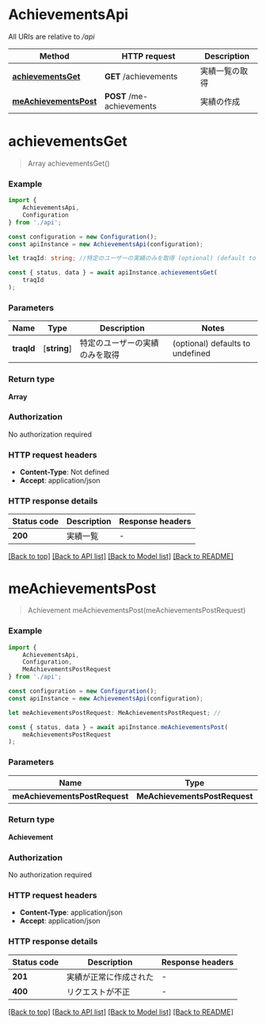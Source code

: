 # AchievementsApi

All URIs are relative to */api*

|Method | HTTP request | Description|
|------------- | ------------- | -------------|
|[**achievementsGet**](#achievementsget) | **GET** /achievements | 実績一覧の取得|
|[**meAchievementsPost**](#meachievementspost) | **POST** /me-achievements | 実績の作成|

# **achievementsGet**
> Array<Achievement> achievementsGet()


### Example

```typescript
import {
    AchievementsApi,
    Configuration
} from './api';

const configuration = new Configuration();
const apiInstance = new AchievementsApi(configuration);

let traqId: string; //特定のユーザーの実績のみを取得 (optional) (default to undefined)

const { status, data } = await apiInstance.achievementsGet(
    traqId
);
```

### Parameters

|Name | Type | Description  | Notes|
|------------- | ------------- | ------------- | -------------|
| **traqId** | [**string**] | 特定のユーザーの実績のみを取得 | (optional) defaults to undefined|


### Return type

**Array<Achievement>**

### Authorization

No authorization required

### HTTP request headers

 - **Content-Type**: Not defined
 - **Accept**: application/json


### HTTP response details
| Status code | Description | Response headers |
|-------------|-------------|------------------|
|**200** | 実績一覧 |  -  |

[[Back to top]](#) [[Back to API list]](../README.md#documentation-for-api-endpoints) [[Back to Model list]](../README.md#documentation-for-models) [[Back to README]](../README.md)

# **meAchievementsPost**
> Achievement meAchievementsPost(meAchievementsPostRequest)


### Example

```typescript
import {
    AchievementsApi,
    Configuration,
    MeAchievementsPostRequest
} from './api';

const configuration = new Configuration();
const apiInstance = new AchievementsApi(configuration);

let meAchievementsPostRequest: MeAchievementsPostRequest; //

const { status, data } = await apiInstance.meAchievementsPost(
    meAchievementsPostRequest
);
```

### Parameters

|Name | Type | Description  | Notes|
|------------- | ------------- | ------------- | -------------|
| **meAchievementsPostRequest** | **MeAchievementsPostRequest**|  | |


### Return type

**Achievement**

### Authorization

No authorization required

### HTTP request headers

 - **Content-Type**: application/json
 - **Accept**: application/json


### HTTP response details
| Status code | Description | Response headers |
|-------------|-------------|------------------|
|**201** | 実績が正常に作成された |  -  |
|**400** | リクエストが不正 |  -  |

[[Back to top]](#) [[Back to API list]](../README.md#documentation-for-api-endpoints) [[Back to Model list]](../README.md#documentation-for-models) [[Back to README]](../README.md)

